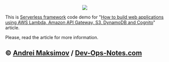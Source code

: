 <p align="center">
  <a href="https://dev-ops-notes.com/aws/serverless-framework-building-web-app-using-aws-lambda-amazon-api-gateway-s3-dynamodb-and-cognito/" target="_blank"><img src="https://i1.wp.com/dev-ops-notes.com/wp-content/uploads/sites/2/2018/09/Serverless-framework-Building-Web-App-using-AWS-Lambda-Amazon-API-Gateway-S3-DynamoDB-and-Cognito.png"></a>
</p>

This is [Serverless framework](https://serverless.com/) code demo for "[How to build web applications  using AWS Lambda,  Amazon API Gateway, S3, DynamoDB and Cognito](https://dev-ops-notes.com/aws/serverless-framework-building-web-app-using-aws-lambda-amazon-api-gateway-s3-dynamodb-and-cognito/)" article. 

Please, read the article for more information.

&copy; [Andrei Maksimov](https://www.linkedin.com/in/avmaksimov/) / [Dev-Ops-Notes.com](https://dev-ops-notes.com)
--


